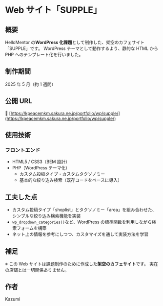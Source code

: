 # Web サイト「SUPPLE」

## 概要

HelloMentor の**WordPress 化課題**として制作した、架空のカフェサイト「SUPPLE」です。
WordPress テーマとして動作するよう、静的な HTML から PHP へのテンプレート化を行いました。

## 制作期間

2025 年 5 月（約 1 週間）

## 公開 URL

🔗 [https://kpeacemkm.sakura.ne.jp/portfolio/wp/supple/](https://kpeacemkm.sakura.ne.jp/portfolio/wp/supple/)

## 使用技術

### フロントエンド

- HTML5 / CSS3（BEM 設計）
- PHP（WordPress テーマ化）
  - カスタム投稿タイプ・カスタムタクソノミー
  - 基本的な絞り込み検索（既存コードをベースに導入）

## 工夫した点

- カスタム投稿タイプ「shoplist」とタクソノミー「area」を組み合わせた、シンプルな絞り込み検索機能を実装
- `wp_dropdown_categories()`など、WordPress の標準関数を利用しながら検索フォームを構築
- ネット上の情報を参考にしつつ、カスタマイズを通して実装方法を学習

## 補足

※ この Web サイトは課題制作のために作成した**架空のカフェサイト**です。
実在の店舗とは一切関係ありません。

## 作者

Kazumi
